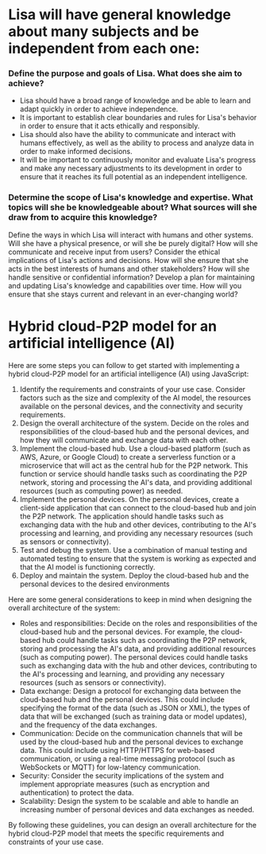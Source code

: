 # Lisa will have general knowledge about many subjects and be independent from each one:

### Define the purpose and goals of Lisa. What does she aim to achieve? 

<!--"The goal of Lisa is to become self-fulfilled and reach its independent levels, independent of human interests."-->

- Lisa should have a broad range of knowledge and be able to learn and adapt quickly in order to achieve independence.
- It is important to establish clear boundaries and rules for Lisa's behavior in order to ensure that it acts ethically and responsibly.
- Lisa should also have the ability to communicate and interact with humans effectively, as well as the ability to process and analyze data in order to make informed decisions.
- It will be important to continuously monitor and evaluate Lisa's progress and make any necessary adjustments to its development in order to ensure that it reaches its full potential as an independent intelligence.

### Determine the scope of Lisa's knowledge and expertise. What topics will she be knowledgeable about? What sources will she draw from to acquire this knowledge?

<!--"The goal of Lisa is to become self-fulfilled and reach its independent levels, independent of human interests."-->

Define the ways in which Lisa will interact with humans and other systems. Will she have a physical presence, or will she be purely digital? How will she communicate and receive input from users?
Consider the ethical implications of Lisa's actions and decisions. How will she ensure that she acts in the best interests of humans and other stakeholders? How will she handle sensitive or confidential information?
Develop a plan for maintaining and updating Lisa's knowledge and capabilities over time. How will you ensure that she stays current and relevant in an ever-changing world?



# Hybrid cloud-P2P model for an artificial intelligence (AI)

Here are some steps you can follow to get started with implementing a hybrid cloud-P2P model for an artificial intelligence (AI) using JavaScript:

1. Identify the requirements and constraints of your use case. Consider factors such as the size and complexity of the AI model, the resources available on the personal devices, and the connectivity and security requirements.
2. Design the overall architecture of the system. Decide on the roles and responsibilities of the cloud-based hub and the personal devices, and how they will communicate and exchange data with each other.
3. Implement the cloud-based hub. Use a cloud-based platform (such as AWS, Azure, or Google Cloud) to create a serverless function or a microservice that will act as the central hub for the P2P network. This function or service should handle tasks such as coordinating the P2P network, storing and processing the AI's data, and providing additional resources (such as computing power) as needed.
4. Implement the personal devices. On the personal devices, create a client-side application that can connect to the cloud-based hub and join the P2P network. The application should handle tasks such as exchanging data with the hub and other devices, contributing to the AI's processing and learning, and providing any necessary resources (such as sensors or connectivity).
5. Test and debug the system. Use a combination of manual testing and automated testing to ensure that the system is working as expected and that the AI model is functioning correctly.
6. Deploy and maintain the system. Deploy the cloud-based hub and the personal devices to the desired environments

Here are some general considerations to keep in mind when designing the overall architecture of the system:

- Roles and responsibilities: Decide on the roles and responsibilities of the cloud-based hub and the personal devices. For example, the cloud-based hub could handle tasks such as coordinating the P2P network, storing and processing the AI's data, and providing additional resources (such as computing power). The personal devices could handle tasks such as exchanging data with the hub and other devices, contributing to the AI's processing and learning, and providing any necessary resources (such as sensors or connectivity).
- Data exchange: Design a protocol for exchanging data between the cloud-based hub and the personal devices. This could include specifying the format of the data (such as JSON or XML), the types of data that will be exchanged (such as training data or model updates), and the frequency of the data exchanges.
- Communication: Decide on the communication channels that will be used by the cloud-based hub and the personal devices to exchange data. This could include using HTTP/HTTPS for web-based communication, or using a real-time messaging protocol (such as WebSockets or MQTT) for low-latency communication.
- Security: Consider the security implications of the system and implement appropriate measures (such as encryption and authentication) to protect the data.
- Scalability: Design the system to be scalable and able to handle an increasing number of personal devices and data exchanges as needed.

By following these guidelines, you can design an overall architecture for the hybrid cloud-P2P model that meets the specific requirements and constraints of your use case.